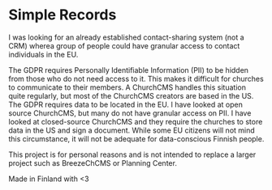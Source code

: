 # Simple Records

I was looking for an already established contact-sharing system (not a CRM) wherea group of people could have granular access to contact individuals in the EU.

The GDPR requires Personally Identifiable Information (PII) to be hidden from those who do not need access to it. This makes it difficult for churches to communicate to their members. A ChurchCMS handles this situation quite regularly, but most of the ChurchCMS creators are based in the US. The GDPR requires data to be located in the EU. I have looked at open source ChurchCMS, but many do not have granular access on PII. I have looked at closed-source ChurchCMS and they require the churches to store data in the US and sign a document. While some EU citizens will not mind this circumstance, it will not be adequate for data-conscious Finnish people.

This project is for personal reasons and is not intended to replace a larger project such as BreezeChCMS or Planning Center.

Made in Finland with <3
